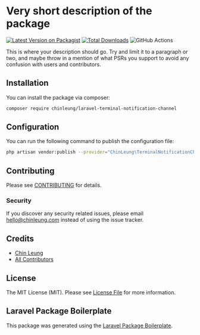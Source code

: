 # Very short description of the package

[![Latest Version on Packagist](https://img.shields.io/packagist/v/chinleung/laravel-terminal-notification-channel.svg?style=flat-square)](https://packagist.org/packages/chinleung/laravel-terminal-notification-channel)
[![Total Downloads](https://img.shields.io/packagist/dt/chinleung/laravel-terminal-notification-channel.svg?style=flat-square)](https://packagist.org/packages/chinleung/laravel-terminal-notification-channel)
![GitHub Actions](https://github.com/chinleung/laravel-terminal-notification-channel/actions/workflows/main.yml/badge.svg)

This is where your description should go. Try and limit it to a paragraph or two, and maybe throw in a mention of what PSRs you support to avoid any confusion with users and contributors.

## Installation

You can install the package via composer:

```bash
composer require chinleung/laravel-terminal-notification-channel
```

## Configuration

You can run the following command to publish the configuration file:

``` bash
php artisan vendor:publish --provider="ChinLeung\TerminalNotificationChannel\TerminalNotificationChannelServiceProvider" --tag="config"
```

## Contributing

Please see [CONTRIBUTING](CONTRIBUTING.md) for details.

### Security

If you discover any security related issues, please email hello@chinleung.com instead of using the issue tracker.

## Credits

-   [Chin Leung](https://github.com/chinleung)
-   [All Contributors](../../contributors)

## License

The MIT License (MIT). Please see [License File](LICENSE.md) for more information.

## Laravel Package Boilerplate

This package was generated using the [Laravel Package Boilerplate](https://laravelpackageboilerplate.com).
